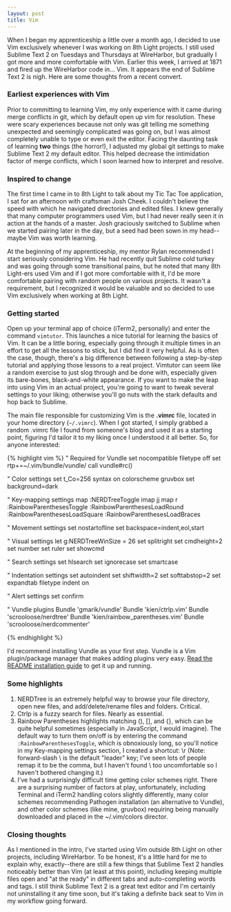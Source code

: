 ```yaml
---
layout: post
title: Vim
---
```

When I began my apprenticeship a little over a month ago, I decided to use Vim exclusively whenever I was working on 8th Light projects. I still used Sublime Text 2 on Tuesdays and Thursdays at WireHarbor, but gradually I got more and more comfortable with Vim. Earlier this week, I arrived at 1871 and fired up the WireHarbor code in... Vim. It appears the end of Sublime Text 2 is nigh. Here are some thoughts from a recent convert.

### Earliest experiences with Vim
Prior to committing to learning Vim, my only experience with it came during merge conflicts in git, which by default open up vim for resolution. These were scary experiences because not only was git telling me something unexpected and seemingly complicated was going on, but I was almost completely unable to type or even exit the editor. Facing the daunting task of learning **two** things (the horror!), I adjusted my global git settings to make Sublime Text 2 my default editor. This helped decrease the intimidation factor of merge conflicts, which I soon learned how to interpret and resolve.

### Inspired to change
The first time I came in to 8th Light to talk about my Tic Tac Toe application, I sat for an afternoon with craftsman Josh Cheek. I couldn't believe the speed with which he navigated directories and edited files. I knew generally that many computer programmers used Vim, but I had never really seen it in action at the hands of a master. Josh graciously switched to Sublime when we started pairing later in the day, but a seed had been sown in my head--maybe Vim was worth learning.

At the beginning of my apprenticeship, my mentor Rylan recommended I start seriously considering Vim. He had recently quit Sublime cold turkey and was going through some transitional pains, but he noted that many 8th Light-ers used Vim and if I got more comfortable with it, I'd be more comfortable pairing with random people on various projects. It wasn't a requirement, but I recognized it would be valuable and so decided to use Vim exclusively when working at 8th Light.

### Getting started
Open up your terminal app of choice (iTerm2, personally) and enter the command `vimtutor`. This launches a nice tutorial for learning the basics of Vim. It can be a little boring, especially going through it multiple times in an effort to get all the lessons to stick, but I did find it very helpful. As is often the case, though, there's a big difference between following a step-by-step tutorial and applying those lessons to a real project. Vimtutor can seem like a random exercise to just slog through and be done with, especially given its bare-bones, black-and-white appearance. If you want to make the leap into using Vim in an actual project, you're going to want to tweak several settings to your liking; otherwise you'll go nuts with the stark defaults and hop back to Sublime.

The main file responsible for customizing Vim is the **.vimrc** file, located in your home directory (`~/.vimrc`). When I got started, I simply grabbed a random .vimrc file I found from someone's blog and used it as a starting point, figuring I'd tailor it to my liking once I understood it all better. So, for anyone interested:

{% highlight vim %}
" Required for Vundle
set nocompatible
filetype off
set rtp+=~/.vim/bundle/vundle/
call vundle#rc()


" Color settings
set t_Co=256
syntax on
colorscheme gruvbox
set background=dark


" Key-mapping settings
map <leader><leader> :NERDTreeToggle<CR>
imap jj <ESC>
map <leader>r :RainbowParenthesesToggle<CR> :RainbowParenthesesLoadRound<CR> :RainbowParenthesesLoadSquare<CR> :RainbowParenthesesLoadBraces<CR>


" Movement settings
set nostartofline
set backspace=indent,eol,start


" Visual settings
let g:NERDTreeWinSize = 26
set splitright
set cmdheight=2
set number
set ruler
set showcmd


" Search settings
set hlsearch
set ignorecase
set smartcase


" Indentation settings
set autoindent
set shiftwidth=2
set softtabstop=2
set expandtab
filetype indent on


" Alert settings
set confirm


" Vundle plugins
Bundle 'gmarik/vundle'
Bundle 'kien/ctrlp.vim'
Bundle 'scrooloose/nerdtree'
Bundle 'kien/rainbow_parentheses.vim'
Bundle 'scrooloose/nerdcommenter'

{% endhighlight %}

I'd recommend installing Vundle as your first step. Vundle is a Vim plugin/package manager that makes adding plugins very easy. [Read the README installation guide](https://github.com/gmarik/Vundle.vim) to get it up and running.

### Some highlights
1. NERDTree is an extremely helpful way to browse your file directory, open new files, and add/delete/rename files and folders. Critical.
2. Ctrlp is a fuzzy search for files. Nearly as essential.
3. Rainbow Parentheses highlights matching (), [], and {}, which can be quite helpful sometimes (especially in JavaScript, I would imagine). The default way to turn them on/off is by entering the command `:RainbowParenthesesToggle`, which is obnoxiously long, so you'll notice in my Key-mapping settings section, I created a shortcut: \r (Note: forward-slash \ is the default "leader" key; I've seen lots of people remap it to be the comma, but I haven't found \ too uncomfortable so I haven't bothered changing it.)
4. I've had a surprisingly difficult time getting color schemes right. There are a surprising number of factors at play, unfortunately, including Terminal and iTerm2 handling colors slightly differently, many color schemes recommending Pathogen installation (an alternative to Vundle), and other color schemes (like mine, gruvbox) requiring being manually downloaded and placed in the ~/.vim/colors director.

### Closing thoughts
As I mentioned in the intro, I've started using Vim outside 8th Light on other projects, including WireHarbor. To be honest, it's a little hard for me to explain why, exactly--there are still a few things that Sublime Text 2 handles noticeably better than Vim (at least at this point), including keeping multiple files open and "at the ready" in different tabs and auto-completing words and tags. I still think Sublime Text 2 is a great text editor and I'm certainly not uninstalling it any time soon, but it's taking a definite back seat to Vim in my workflow going forward.